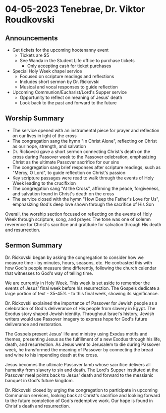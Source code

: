 # 04-05-2023 Tenebrae, Dr. Viktor Roudkovski



## Announcements

- Get tickets for the upcoming hootenanny event
    - Tickets are $5
    - See Wanda in the Student Life office to purchase tickets
        - Only accepting cash for ticket purchases
- Special Holy Week chapel service 
    - Focused on scripture readings and reflections
    - Includes short sermon by Dr. Rickovski
    - Musical and vocal responses to guide reflection
- Upcoming Communion/Eucharist/Lord's Supper service
    - Opportunity to reflect on meaning of Jesus' death
    - Look back to the past and forward to the future


## Worship Summary

- The service opened with an instrumental piece for prayer and reflection on our lives in light of the cross
- The congregation sang the hymn "In Christ Alone", reflecting on Christ as our hope, strength, and salvation
- Dr. Rickovski gave a short sermon connecting Christ's death on the cross during Passover week to the Passover celebration, emphasizing Christ as the ultimate Passover sacrifice for our sins  
- The congregation sang brief responses after scripture readings, such as "Mercy, O Lord", to guide reflection on Christ's passion
- Key scripture passages were read to walk through the events of Holy Week leading to the crucifixion
- The congregation sang "At the Cross", affirming the peace, forgiveness, and salvation found in Christ's death on the cross 
- The service closed with the hymn "How Deep the Father's Love for Us", emphasizing God's deep love shown through the sacrifice of His Son

Overall, the worship section focused on reflecting on the events of Holy Week through scripture, song, and prayer. The tone was one of solemn reverence for Christ's sacrifice and gratitude for salvation through His death and resurrection.


## Sermon Summary

Dr. Rickovski began by asking the congregation to consider how we measure time - by minutes, hours, seasons, etc. He contrasted this with how God's people measure time differently, following the church calendar that witnesses to God's way of telling time. 

We are currently in Holy Week. This week is set aside to remember the events of Jesus' final week before his resurrection. The Gospels dedicate a large portion of text - 35-45% - to this final week, showing its significance. 

Dr. Rickovski explained the importance of Passover for Jewish people as a celebration of God's deliverance of His people from slavery in Egypt. The Exodus story shaped Jewish identity. Throughout Israel's history, Jewish writers would use Passover imagery to express hope for God's future deliverance and restoration. 

The Gospels present Jesus' life and ministry using Exodus motifs and themes, presenting Jesus as the fulfillment of a new Exodus through his life, death, and resurrection. As Jesus went to Jerusalem to die during Passover week, he transformed the meaning of Passover by connecting the bread and wine to his impending death at the cross. 

Jesus becomes the ultimate Passover lamb whose sacrifice delivers all humanity from slavery to sin and death. The Lord's Supper instituted at the Passover meal points back to Jesus' death and forward to the messianic banquet in God's future kingdom.

Dr. Rickovski closed by urging the congregation to participate in upcoming Communion services, looking back at Christ's sacrifice and looking forward to the future completion of God's redemptive work. Our hope is found in Christ's death and resurrection.